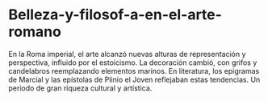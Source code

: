 # Belleza-y-filosof-a-en-el-arte-romano
En la Roma imperial, el arte alcanzó nuevas alturas de representación y perspectiva, influido por el estoicismo. La decoración cambió, con grifos y candelabros reemplazando elementos marinos. En literatura, los epigramas de Marcial y las epístolas de Plinio el Joven reflejaban estas tendencias. Un periodo de gran riqueza cultural y artística.
